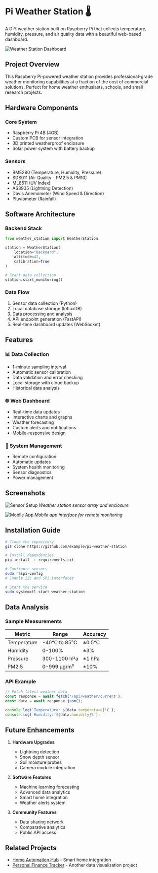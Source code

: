 # Pi Weather Station 🌡️

A DIY weather station built on Raspberry Pi that collects temperature, humidity, pressure, and air quality data with a beautiful web-based dashboard.

![Weather Station Dashboard](/src/assets/projects/weather-station-dashboard.png)

## Project Overview

This Raspberry Pi-powered weather station provides professional-grade weather monitoring capabilities at a fraction of the cost of commercial solutions. Perfect for home weather enthusiasts, schools, and small research projects.

## Hardware Components

### Core System
- Raspberry Pi 4B (4GB)
- Custom PCB for sensor integration
- 3D printed weatherproof enclosure
- Solar power system with battery backup

### Sensors
- BME280 (Temperature, Humidity, Pressure)
- SDS011 (Air Quality - PM2.5 & PM10)
- ML8511 (UV Index)
- AS3935 (Lightning Detection)
- Davis Anemometer (Wind Speed & Direction)
- Pluviometer (Rainfall)

## Software Architecture

### Backend Stack
```python
from weather_station import WeatherStation

station = WeatherStation(
    location="Backyard",
    altitude=42,
    calibration=True
)

# Start data collection
station.start_monitoring()
```

### Data Flow
1. Sensor data collection (Python)
2. Local database storage (InfluxDB)
3. Data processing and analysis
4. API endpoint generation (FastAPI)
5. Real-time dashboard updates (WebSocket)

## Features

### 📊 Data Collection
- 1-minute sampling interval
- Automatic sensor calibration
- Data validation and error checking
- Local storage with cloud backup
- Historical data analysis

### 🌐 Web Dashboard
- Real-time data updates
- Interactive charts and graphs
- Weather forecasting
- Custom alerts and notifications
- Mobile-responsive design

### 🔧 System Management
- Remote configuration
- Automatic updates
- System health monitoring
- Sensor diagnostics
- Power management

## Screenshots

![Sensor Setup](/src/assets/projects/weather-station-sensors.png)
*Weather station sensor array and enclosure*

![Mobile App](/src/assets/projects/weather-station-mobile.png)
*Mobile app interface for remote monitoring*

## Installation Guide

```bash
# Clone the repository
git clone https://github.com/example/pi-weather-station

# Install dependencies
pip install -r requirements.txt

# Configure sensors
sudo raspi-config
# Enable I2C and SPI interfaces

# Start the service
sudo systemctl start weather-station
```

## Data Analysis

### Sample Measurements

| Metric | Range | Accuracy |
|--------|-------|----------|
| Temperature | -40°C to 85°C | ±0.5°C |
| Humidity | 0-100% | ±3% |
| Pressure | 300-1100 hPa | ±1 hPa |
| PM2.5 | 0-999 µg/m³ | ±10% |

### API Example

```javascript
// Fetch latest weather data
const response = await fetch('/api/weather/current');
const data = await response.json();

console.log(`Temperature: ${data.temperature}°C`);
console.log(`Humidity: ${data.humidity}%`);
```

## Future Enhancements

1. **Hardware Upgrades**
   - Lightning detection
   - Snow depth sensor
   - Soil moisture probes
   - Camera module integration

2. **Software Features**
   - Machine learning forecasting
   - Advanced data analytics
   - Smart home integration
   - Weather alerts system

3. **Community Features**
   - Data sharing network
   - Comparative analytics
   - Public API access

## Related Projects

- [Home Automation Hub](/projects/6) - Smart home integration
- [Personal Finance Tracker](/projects/9) - Another data visualization project 